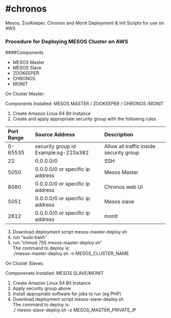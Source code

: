 #chronos
=======

Mesos, ZooKeeper, Chronos and Monit Deployment &amp; Init Scripts for use on AWS 

### Procedure for Deploying MESOS Cluster on AWS


####Components
* MESOS Master
* MESOS Slave
* ZOOKEEPER 
* CHRONOS
* MONIT

On Cluster Master:  

Components Installed: 
MESOS MASTER / ZOOKEEPER / CHRONOS /MONIT

1. Create Amazon Linux 64 Bit Instance  
2. Create and apply appropriate security group with the following rules  

Port Range | Source Address                       | Description
:-----------|:--------------------------------------|:----------------------------------------------  
0-65535    | security group id Example:sg-223a382 | Allow all traffic inside security group  
22 | 0.0.0.0/0 | SSH  
5050 | 0.0.0.0/0 or specific ip address | Mesos Master  
8080 | 0.0.0.0/0 or specific ip address | Chronos web Ui  
5051 | 0.0.0.0/0 or specific ip address | Mesos slave  
2812 | 0.0.0.0/0 or specific ip address | monit  


3. Download deployment script mesos-master-deploy.sh 
4. run “sudo bash”
5. run “chmod 755 mesos-master-deploy.sh”  
	The command to deploy is:   
              ./mesos-master-deploy.sh -n MESOS_CLUSTER_NAME  


On Cluster Slaves:  

Componenets Installed: MESOS SLAVE/MONIT  

1. Create Amazon Linux 64 Bit Instance  
2. Apply security group above
3. Install appropriate software for jobs to run (eg PHP)
4. Download deployment script mesos-slave-deploy.sh  
 	The command to deploy is:   
         ./ mesos-slave-deploy.sh –z MESOS_MASTER_PRIVATE_IP  
         

